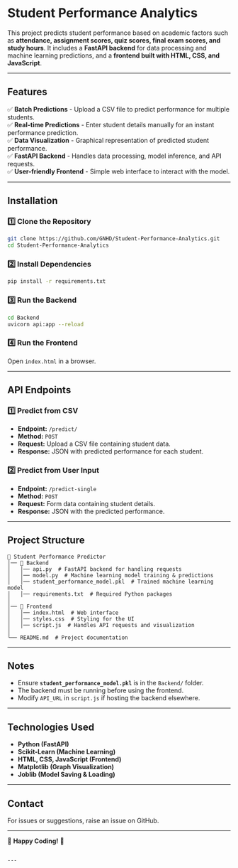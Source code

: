 # Student Performance Analytics

This project predicts student performance based on academic factors such as **attendance, assignment scores, quiz scores, final exam scores, and study hours**. It includes a **FastAPI backend** for data processing and machine learning predictions, and a **frontend built with HTML, CSS, and JavaScript**.

---

## Features
✅ **Batch Predictions** - Upload a CSV file to predict performance for multiple students.  
✅ **Real-time Predictions** - Enter student details manually for an instant performance prediction.  
✅ **Data Visualization** - Graphical representation of predicted student performance.  
✅ **FastAPI Backend** - Handles data processing, model inference, and API requests.  
✅ **User-friendly Frontend** - Simple web interface to interact with the model.  

---

## Installation

### **1️⃣ Clone the Repository**
```bash
git clone https://github.com/GNHD/Student-Performance-Analytics.git
cd Student-Performance-Analytics
```

### **2️⃣ Install Dependencies**
```bash
pip install -r requirements.txt
```

### **3️⃣ Run the Backend**
```bash
cd Backend
uvicorn api:app --reload
```

### **4️⃣ Run the Frontend**
Open `index.html` in a browser.

---

## API Endpoints

### **1️⃣ Predict from CSV**
- **Endpoint:** `/predict/`
- **Method:** `POST`
- **Request:** Upload a CSV file containing student data.
- **Response:** JSON with predicted performance for each student.

### **2️⃣ Predict from User Input**
- **Endpoint:** `/predict-single`
- **Method:** `POST`
- **Request:** Form data containing student details.
- **Response:** JSON with the predicted performance.

---

## Project Structure
```
📁 Student Performance Predictor
│── 📁 Backend
│   │── api.py  # FastAPI backend for handling requests
│   │── model.py  # Machine learning model training & predictions
│   │── student_performance_model.pkl  # Trained machine learning model
│   │── requirements.txt  # Required Python packages
│
│── 📁 Frontend
│   │── index.html  # Web interface
│   │── styles.css  # Styling for the UI
│   │── script.js  # Handles API requests and visualization
│
└── README.md  # Project documentation
```

---

## Notes
- Ensure **`student_performance_model.pkl`** is in the `Backend/` folder.
- The backend must be running before using the frontend.
- Modify `API_URL` in `script.js` if hosting the backend elsewhere.

---

## Technologies Used
- **Python (FastAPI)**
- **Scikit-Learn (Machine Learning)**
- **HTML, CSS, JavaScript (Frontend)**
- **Matplotlib (Graph Visualization)**
- **Joblib (Model Saving & Loading)**

---

## Contact
For issues or suggestions, raise an issue on GitHub.

---

🚀 **Happy Coding!** 🎯
```

---

